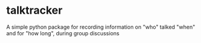 # talktracker
A simple python package for recording information on "who" talked "when" and for "how long", during group discussions
